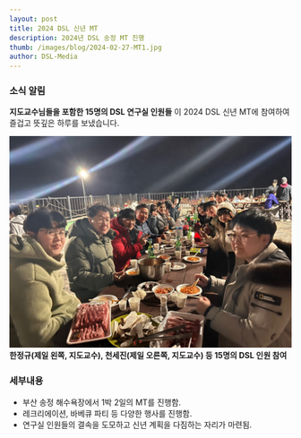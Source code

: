 ```yaml
---
layout: post
title: 2024 DSL 신년 MT 
description: 2024년 DSL 송정 MT 진행 
thumb: /images/blog/2024-02-27-MT1.jpg
author: DSL-Media
---
```


### 소식 알림
**지도교수님들을 포함한 15명의 DSL 연구실 인원들** 이 2024 DSL 신년 MT에 참여하여 즐겁고 뜻깊은 하루를 보냈습니다. 

![1](/images/blog/2024-02-27-MT2.jpg) 
**한정규(제일 왼쪽, 지도교수), 천세진(제일 오른쪽, 지도교수) 등 15명의 DSL 인원 참여**

### 세부내용
- 부산 송정 해수욕장에서 1박 2일의 MT를 진행함.
- 레크리에이션, 바베큐 파티 등 다양한 행사를 진행함.
- 연구실 인원들의 결속을 도모하고 신년 계획을 다짐하는 자리가 마련됨.
